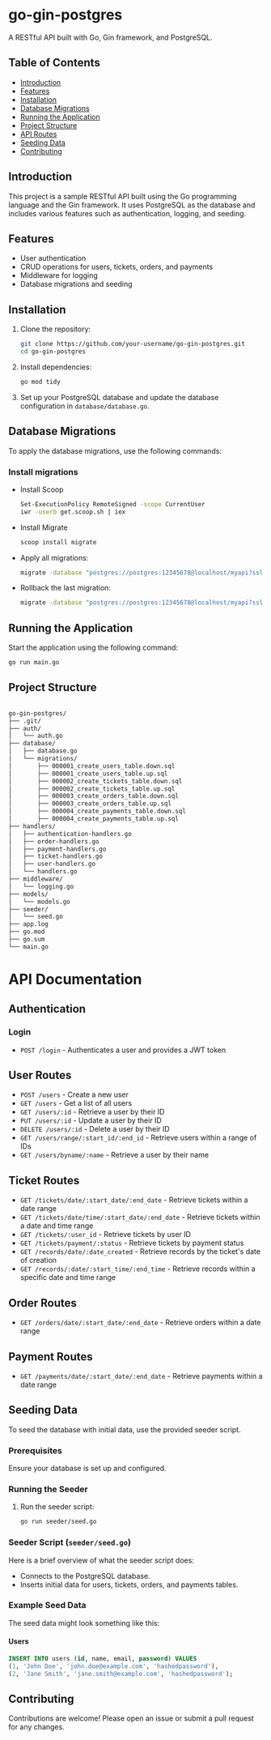 # go-gin-postgres

A RESTful API built with Go, Gin framework, and PostgreSQL.

## Table of Contents
- [Introduction](#introduction)
- [Features](#features)
- [Installation](#installation)
- [Database Migrations](#database-migrations)
- [Running the Application](#running-the-application)
- [Project Structure](#project-structure)
- [API Routes](#api-routes)
- [Seeding Data](#seeding-data)
- [Contributing](#contributing)

## Introduction
This project is a sample RESTful API built using the Go programming language and the Gin framework. It uses PostgreSQL as the database and includes various features such as authentication, logging, and seeding.

## Features
- User authentication
- CRUD operations for users, tickets, orders, and payments
- Middleware for logging
- Database migrations and seeding

## Installation
1. Clone the repository:
    ```sh
    git clone https://github.com/your-username/go-gin-postgres.git
    cd go-gin-postgres
    ```

2. Install dependencies:
    ```sh
    go mod tidy
    ```

3. Set up your PostgreSQL database and update the database configuration in `database/database.go`.

## Database Migrations
To apply the database migrations, use the following commands:
### Install migrations
- Install Scoop
   ```sh
   Set-ExecutionPolicy RemoteSigned -scope CurrentUser
   iwr -userb get.scoop.sh | iex
   ```
- Install Migrate
   ```sh
   scoop install migrate
   ```

- Apply all migrations:
    ```sh
    migrate -database "postgres://postgres:12345678@localhost/myapi?sslmode=disable" -source file://database/migrations up
    ```

- Rollback the last migration:
    ```sh
    migrate -database "postgres://postgres:12345678@localhost/myapi?sslmode=disable" -path database/migrations down
    ```

## Running the Application
Start the application using the following command:
```sh
go run main.go
```

## Project Structure

```sh

go-gin-postgres/
├── .git/
├── auth/
│   └── auth.go
├── database/
│   ├── database.go
│   └── migrations/
│       ├── 000001_create_users_table.down.sql
│       ├── 000001_create_users_table.up.sql
│       ├── 000002_create_tickets_table.down.sql
│       ├── 000002_create_tickets_table.up.sql
│       ├── 000003_create_orders_table.down.sql
│       ├── 000003_create_orders_table.up.sql
│       ├── 000004_create_payments_table.down.sql
│       ├── 000004_create_payments_table.up.sql
├── handlers/
│   ├── authentication-handlers.go
│   ├── order-handlers.go
│   ├── payment-handlers.go
│   ├── ticket-handlers.go
│   ├── user-handlers.go
│   └── handlers.go
├── middleware/
│   └── logging.go
├── models/
│   └── models.go
├── seeder/
│   └── seed.go
├── app.log
├── go.mod
├── go.sum
└── main.go


```

# API Documentation

## Authentication

### Login
- `POST /login` - Authenticates a user and provides a JWT token

## User Routes

- `POST /users` - Create a new user
- `GET /users` - Get a list of all users
- `GET /users/:id` - Retrieve a user by their ID
- `PUT /users/:id` - Update a user by their ID
- `DELETE /users/:id` - Delete a user by their ID
- `GET /users/range/:start_id/:end_id` - Retrieve users within a range of IDs
- `GET /users/byname/:name` - Retrieve a user by their name

## Ticket Routes

- `GET /tickets/date/:start_date/:end_date` - Retrieve tickets within a date range
- `GET /tickets/date/time/:start_date/:end_date` - Retrieve tickets within a date and time range
- `GET /tickets/:user_id` - Retrieve tickets by user ID
- `GET /tickets/payment/:status` - Retrieve tickets by payment status
- `GET /records/date/:date_created` - Retrieve records by the ticket's date of creation
- `GET /records/:date/:start_time/:end_time` - Retrieve records within a specific date and time range

## Order Routes

- `GET /orders/date/:start_date/:end_date` - Retrieve orders within a date range

## Payment Routes

- `GET /payments/date/:start_date/:end_date` - Retrieve payments within a date range


## Seeding Data
To seed the database with initial data, use the provided seeder script.

### Prerequisites
Ensure your database is set up and configured.

### Running the Seeder
1. Run the seeder script:
    ```sh
    go run seeder/seed.go
    ```

### Seeder Script (`seeder/seed.go`)
Here is a brief overview of what the seeder script does:

- Connects to the PostgreSQL database.
- Inserts initial data for users, tickets, orders, and payments tables.

### Example Seed Data
The seed data might look something like this:

#### Users
```sql
INSERT INTO users (id, name, email, password) VALUES
(1, 'John Doe', 'john.doe@example.com', 'hashedpassword'),
(2, 'Jane Smith', 'jane.smith@example.com', 'hashedpassword');
```


## Contributing
Contributions are welcome! Please open an issue or submit a pull request for any changes.
